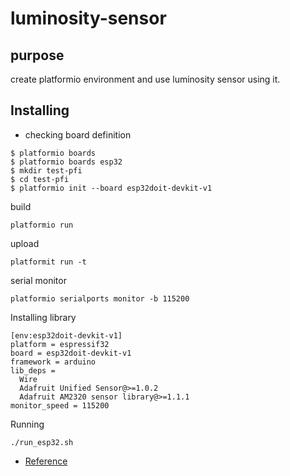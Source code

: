 # luminosity-sensor

## purpose 
create platformio environment and use luminosity sensor using it.

## Installing

- checking board definition
```
$ platformio boards
$ platformio boards esp32
$ mkdir test-pfi
$ cd test-pfi
$ platformio init --board esp32doit-devkit-v1
```

build
```
platformio run
```

upload
```
platformit run -t
```

serial monitor
```
platformio serialports monitor -b 115200
```

Installing library
```
[env:esp32doit-devkit-v1]
platform = espressif32
board = esp32doit-devkit-v1
framework = arduino
lib_deps =
  Wire
  Adafruit Unified Sensor@>=1.0.2
  Adafruit AM2320 sensor library@>=1.1.1
monitor_speed = 115200
```

Running
```
./run_esp32.sh
```

- [Reference](https://qiita.com/zakkied/items/cbbccdc1be4e4da9f7f9)
